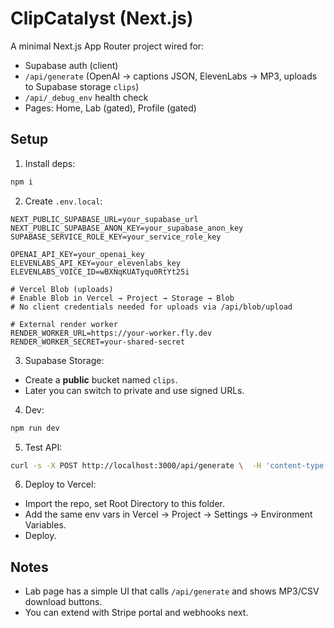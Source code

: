 # ClipCatalyst (Next.js)

A minimal Next.js App Router project wired for:
- Supabase auth (client)
- `/api/generate` (OpenAI -> captions JSON, ElevenLabs -> MP3, uploads to Supabase storage `clips`)
- `/api/_debug_env` health check
- Pages: Home, Lab (gated), Profile (gated)

## Setup

1) Install deps:
```bash
npm i
```

2) Create `.env.local`:
```
NEXT_PUBLIC_SUPABASE_URL=your_supabase_url
NEXT_PUBLIC_SUPABASE_ANON_KEY=your_supabase_anon_key
SUPABASE_SERVICE_ROLE_KEY=your_service_role_key

OPENAI_API_KEY=your_openai_key
ELEVENLABS_API_KEY=your_elevenlabs_key
ELEVENLABS_VOICE_ID=wBXNqKUATyqu0RtYt25i

# Vercel Blob (uploads)
# Enable Blob in Vercel → Project → Storage → Blob
# No client credentials needed for uploads via /api/blob/upload

# External render worker
RENDER_WORKER_URL=https://your-worker.fly.dev
RENDER_WORKER_SECRET=your-shared-secret
```

3) Supabase Storage:
- Create a **public** bucket named `clips`.
- Later you can switch to private and use signed URLs.

4) Dev:
```bash
npm run dev
```

5) Test API:
```bash
curl -s -X POST http://localhost:3000/api/generate \  -H 'content-type: application/json' \  -d '{"mode":"Paste","source_text":"Hello from ClipCatalyst","language":"English","tone":"Informative","email":"you@example.com","project_id":"test123"}' | jq
```

6) Deploy to Vercel:
- Import the repo, set Root Directory to this folder.
- Add the same env vars in Vercel → Project → Settings → Environment Variables.
- Deploy.

## Notes
- Lab page has a simple UI that calls `/api/generate` and shows MP3/CSV download buttons.
- You can extend with Stripe portal and webhooks next.
